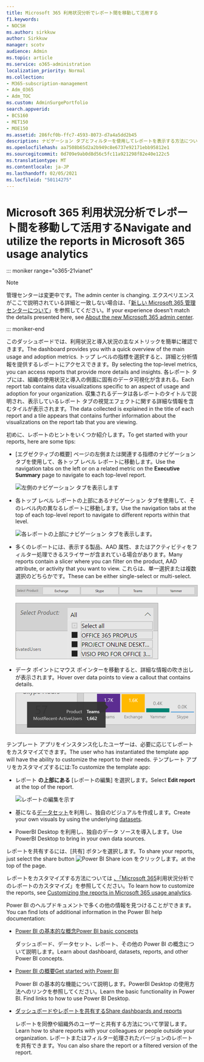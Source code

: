 ```yaml
---
title: Microsoft 365 利用状況分析でレポート間を移動して活用する
f1.keywords:
- NOCSH
ms.author: sirkkuw
author: Sirkkuw
manager: scotv
audience: Admin
ms.topic: article
ms.service: o365-administration
localization_priority: Normal
ms.collection:
- M365-subscription-management
- Adm_O365
- Adm_TOC
ms.custom: AdminSurgePortfolio
search.appverid:
- BCS160
- MET150
- MOE150
ms.assetid: 286fcf0b-ffc7-4593-8073-d7a4a5dd2b45
description: ナビゲーション タブとフィルターを使用してレポートを表示する方法について学習します。
ms.openlocfilehash: aa7508b65d2a2b949c8e6737e92171ebb95812e1
ms.sourcegitcommit: 0d709e9ab0d8d56c5fc11a921298f82e40e122c5
ms.translationtype: MT
ms.contentlocale: ja-JP
ms.lasthandoff: 02/05/2021
ms.locfileid: "50114275"
---
```

# <a name="navigate-and-utilize-the-reports-in-microsoft-365-usage-analytics"></a><span data-ttu-id="a0ce1-103">Microsoft 365 利用状況分析でレポート間を移動して活用する</span><span class="sxs-lookup"><span data-stu-id="a0ce1-103">Navigate and utilize the reports in Microsoft 365 usage analytics</span></span>

::: moniker range="o365-21vianet"

> [!NOTE]
> <span data-ttu-id="a0ce1-104">管理センターは変更中です。</span><span class="sxs-lookup"><span data-stu-id="a0ce1-104">The admin center is changing.</span></span> <span data-ttu-id="a0ce1-105">エクスペリエンスがここで説明されている詳細と一致しない場合は、「[新しい Microsoft 365 管理センターについて](https://docs.microsoft.com/microsoft-365/admin/microsoft-365-admin-center-preview?view=o365-21vianet&preserve-view=true)」を参照してください。</span><span class="sxs-lookup"><span data-stu-id="a0ce1-105">If your experience doesn't match the details presented here, see [About the new Microsoft 365 admin center](https://docs.microsoft.com/microsoft-365/admin/microsoft-365-admin-center-preview?view=o365-21vianet&preserve-view=true).</span></span>

::: moniker-end

<span data-ttu-id="a0ce1-106">このダッシュボードでは、利用状況と導入状況の主なメトリックを簡単に確認できます。</span><span class="sxs-lookup"><span data-stu-id="a0ce1-106">The dashboard provides you with a quick overview of the main usage and adoption metrics.</span></span> <span data-ttu-id="a0ce1-107">トップ レベルの指標を選択すると、詳細と分析情報を提供するレポートにアクセスできます。</span><span class="sxs-lookup"><span data-stu-id="a0ce1-107">By selecting the top-level metrics, you can access reports that provide more details and insights.</span></span> <span data-ttu-id="a0ce1-108">各レポート タブには、組織の使用状況と導入の側面に固有のデータ可視化が含まれる。</span><span class="sxs-lookup"><span data-stu-id="a0ce1-108">Each report tab contains data visualizations specific to an aspect of usage and adoption for your organization.</span></span> <span data-ttu-id="a0ce1-109">収集されるデータは各レポートのタイトルで説明され、表示しているレポート タブの視覚エフェクトに関する詳細な情報を含むタイルが表示されます。</span><span class="sxs-lookup"><span data-stu-id="a0ce1-109">The data collected is explained in the title of each report and a tile appears that contains further information about the visualizations on the report tab that you are viewing.</span></span>

<span data-ttu-id="a0ce1-110">初めに、レポートのヒントをいくつか紹介します。</span><span class="sxs-lookup"><span data-stu-id="a0ce1-110">To get started with your reports, here are some tips:</span></span>

- <span data-ttu-id="a0ce1-111">[エグゼクティブの概要] ページの左側または関連する指標のナビゲーション タブを使用して、各トップ レベル レポートに移動します。</span><span class="sxs-lookup"><span data-stu-id="a0ce1-111">Use the navigation tabs on the left or on a related metric on the **Executive Summary** page to navigate to each top-level report.</span></span>

    ![左側のナビゲーション タブを表示します](../../media/navigate-usage-analytics1.png)

- <span data-ttu-id="a0ce1-113">各トップ レベル レポートの上部にあるナビゲーション タブを使用して、そのレベル内の異なるレポートに移動します。</span><span class="sxs-lookup"><span data-stu-id="a0ce1-113">Use the navigation tabs at the top of each top-level report to navigate to different reports within that level.</span></span>

    ![各レポートの上部にナビゲーション タブを表示します。](../../media/navigate-usage-analytics2.png)

- <span data-ttu-id="a0ce1-115">多くのレポートには、表示する製品、AAD 属性、またはアクティビティをフィルター処理できるスライサーが含まれている場合があります。</span><span class="sxs-lookup"><span data-stu-id="a0ce1-115">Many reports contain a slicer where you can filter on the product, AAD attribute, or activity that you want to view.</span></span> <span data-ttu-id="a0ce1-116">これらは、単一選択または複数選択のどちらかです。</span><span class="sxs-lookup"><span data-stu-id="a0ce1-116">These can be either single-select or multi-select.</span></span>

    ![スライサーの表示](../../media/navigate-usage-analytics3.png)

    ![スライサーの表示](../../media/navigate-usage-analytics4.png)


- <span data-ttu-id="a0ce1-119">データ ポイントにマウス ポインターを移動すると、詳細な情報の吹き出しが表示されます。</span><span class="sxs-lookup"><span data-stu-id="a0ce1-119">Hover over data points to view a callout that contains details.</span></span>

    ![ホバーの例を示します](../../media/navigate-usage-analytics6.png)

<span data-ttu-id="a0ce1-121">テンプレート アプリをインスタンス化したユーザーは、必要に応じてレポートをカスタマイズできます。</span><span class="sxs-lookup"><span data-stu-id="a0ce1-121">The user who has instantiated the template app will have the ability to customize the report to their needs.</span></span> <span data-ttu-id="a0ce1-122">テンプレート アプリをカスタマイズするには:</span><span class="sxs-lookup"><span data-stu-id="a0ce1-122">To customize the template app:</span></span>

- <span data-ttu-id="a0ce1-123">レポート **の上部にある** [レポートの編集] を選択します。</span><span class="sxs-lookup"><span data-stu-id="a0ce1-123">Select **Edit report** at the top of the report.</span></span>

    ![レポートの編集を示す](../../media/navigate-usage-analytics7.png)


- <span data-ttu-id="a0ce1-125">基になる[データセット](usage-analytics-data-model.md)を利用し、独自のビジュアルを作成します。</span><span class="sxs-lookup"><span data-stu-id="a0ce1-125">Create your own visuals by using the underlying [datasets](usage-analytics-data-model.md).</span></span>

- <span data-ttu-id="a0ce1-126">PowerBI Desktop を利用し、独自のデータ ソースを導入します。</span><span class="sxs-lookup"><span data-stu-id="a0ce1-126">Use PowerBI Desktop to bring in your own data sources.</span></span>

<span data-ttu-id="a0ce1-127">レポートを共有するには、[共有] ボタンを選択します。</span><span class="sxs-lookup"><span data-stu-id="a0ce1-127">To share your reports, just select the share button</span></span> ![Power BI Share icon](../../media/dbb0569d-2013-4f9d-ab9d-d01b09631b92.png) <span data-ttu-id="a0ce1-129">をクリックします。</span><span class="sxs-lookup"><span data-stu-id="a0ce1-129">at the top of the page.</span></span>

<span data-ttu-id="a0ce1-130">レポートをカスタマイズする方法については [、「Microsoft 365](customize-reports.md)利用状況分析でのレポートのカスタマイズ」を参照してください。</span><span class="sxs-lookup"><span data-stu-id="a0ce1-130">To learn how to customize the reports, see [Customizing the reports in Microsoft 365 usage analytics](customize-reports.md).</span></span>

<span data-ttu-id="a0ce1-131">Power BI のヘルプドキュメントで多くの他の情報を見つけることができます。</span><span class="sxs-lookup"><span data-stu-id="a0ce1-131">You can find lots of additional information in the Power BI help documentation:</span></span>

- [<span data-ttu-id="a0ce1-132">Power BI の基本的な概念</span><span class="sxs-lookup"><span data-stu-id="a0ce1-132">Power BI basic concepts</span></span>](https://docs.microsoft.com/power-bi/service-basic-concepts)

    <span data-ttu-id="a0ce1-133">ダッシュボード、データセット、レポート、その他の Power BI の概念について説明します。</span><span class="sxs-lookup"><span data-stu-id="a0ce1-133">Learn about dashboard, datasets, reports, and other Power BI concepts.</span></span>

- [<span data-ttu-id="a0ce1-134">Power BI の概要</span><span class="sxs-lookup"><span data-stu-id="a0ce1-134">Get started with Power BI</span></span>](https://docs.microsoft.com/power-bi/service-get-started?wt.mc_id=O365_Reports_PBI_contentpack)

    <span data-ttu-id="a0ce1-p105">Power BI の基本的な機能について説明します。PowerBI Desktop の使用方法へのリンクを参照してください。</span><span class="sxs-lookup"><span data-stu-id="a0ce1-p105">Learn the basic functionality in Power BI. Find links to how to use Power BI Desktop.</span></span>

- [<span data-ttu-id="a0ce1-137">ダッシュボードやレポートを共有する</span><span class="sxs-lookup"><span data-stu-id="a0ce1-137">Share dashboards and reports</span></span>](https://docs.microsoft.com/power-bi/service-share-dashboards)

    <span data-ttu-id="a0ce1-138">レポートを同僚や組織外のユーザーと共有する方法について学習します。</span><span class="sxs-lookup"><span data-stu-id="a0ce1-138">Learn how to share reports with your colleagues or people outside your organization.</span></span> <span data-ttu-id="a0ce1-139">レポートまたはフィルター処理されたバージョンのレポートを共有できます。</span><span class="sxs-lookup"><span data-stu-id="a0ce1-139">You can also share the report or a filtered version of the report.</span></span>
